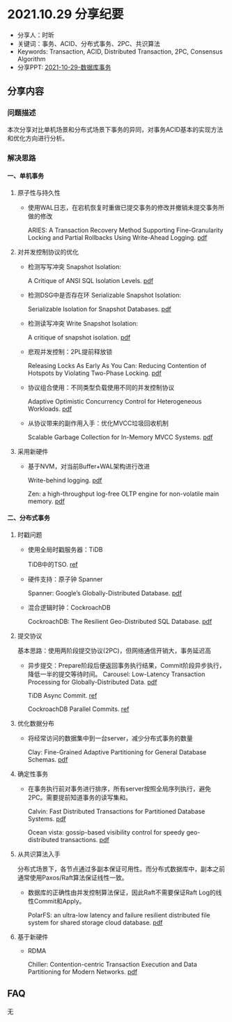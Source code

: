 # 2021.10.29 分享纪要

- 分享人：时昕
- 关键词：事务、ACID、分布式事务、2PC、共识算法
- Keywords: Transaction, ACID, Distributed Transaction, 2PC, Consensus Algorithm
- 分享PPT: [2021-10-29-数据库事务](./slides/2021-10-29-数据库事务.pdf)

## 分享内容

### 问题描述

本次分享对比单机场景和分布式场景下事务的异同，对事务ACID基本的实现方法和优化方向进行分析。

### 解决思路

#### 一、单机事务

1. 原子性与持久性

   - 使用WAL日志，在宕机恢复时重做已提交事务的修改并撤销未提交事务所做的修改

     ARIES: A Transaction Recovery Method Supporting Fine-Granularity Locking and Partial Rollbacks Using Write-Ahead Logging. [pdf](https://cs.stanford.edu/people/chrismre/cs345/rl/aries.pdf)

2. 对并发控制协议的优化

   - 检测写写冲突 Snapshot Isolation:

     A Critique of ANSI SQL Isolation Levels. [pdf](http://citeseerx.ist.psu.edu/viewdoc/download?doi=10.1.1.884.4056&rep=rep1&type=pdf)

   - 检测DSG中是否存在环 Serializable Snapshot Isolation:

     Serializable Isolation for Snapshot Databases. [pdf](https://courses.cs.washington.edu/courses/cse444/08au/544M/READING-LIST/fekete-sigmod2008.pdf)

   - 检测读写冲突 Write Snapshot Isolation:

      A critique of snapshot isolation. [pdf](https://dl.acm.org/doi/10.1145/2168836.2168853)

   - 悲观并发控制：2PL提前释放锁

     Releasing Locks As Early As You Can: Reducing Contention of Hotspots by Violating Two-Phase Locking. [pdf](https://dl.acm.org/doi/10.1145/3448016.3457294)

   - 协议组合使用：不同类型负载使用不同的并发控制协议

     Adaptive Optimistic Concurrency Control for Heterogeneous Workloads. [pdf](http://www.vldb.org/pvldb/vol12/p584-guo.pdf)

   - 从协议带来的副作用入手：优化MVCC垃圾回收机制

     Scalable Garbage Collection for In-Memory MVCC Systems. [pdf](http://www.vldb.org/pvldb/vol13/p128-bottcher.pdf)

3. 采用新硬件

   - 基于NVM，对当前Buffer+WAL架构进行改进

     Write-behind logging. [pdf](https://www.vldb.org/pvldb/vol10/p337-arulraj.pdf)

     Zen: a high-throughput log-free OLTP engine for non-volatile main memory. [pdf](http://vldb.org/pvldb/vol14/p835-liu.pdf)

#### 二、分布式事务

1. 时戳问题

   - 使用全局时戳服务器：TiDB

     TiDB中的TSO. [ref](https://zhuanlan.zhihu.com/p/57618254)

   - 硬件支持：原子钟 Spanner

     Spanner: Google’s Globally-Distributed Database. [pdf](https://static.googleusercontent.com/media/research.google.com/zh-CN//archive/spanner-osdi2012.pdf)

   - 混合逻辑时钟：CockroachDB

     CockroachDB: The Resilient Geo-Distributed SQL Database. [pdf](https://dl.acm.org/doi/10.1145/3318464.3386134)

2. 提交协议

   基本思路：使用两阶段提交协议(2PC)，但网络通信开销大，事务延迟高

   - 异步提交：Prepare阶段后便返回事务执行结果，Commit阶段异步执行，降低一半的提交等待时间。
     Carousel: Low-Latency Transaction Processing for Globally-Distributed Data. [pdf](https://www.cs.cornell.edu/~hongbo/files/carousel-sigmod-2018.pdf)

     TiDB Async Commit. [ref](https://pingcap.com/zh/blog/async-commit-principle)

     CockroachDB Parallel Commits. [ref](https://www.cockroachlabs.com/docs/v21.1/architecture/transaction-layer.html#parallel-commits)

3. 优化数据分布

   - 将经常访问的数据集中到一台server，减少分布式事务的数量

     Clay: Fine-Grained Adaptive Partitioning for General Database Schemas. [pdf](http://people.csail.mit.edu/rytaft/clay.pdf)

4. 确定性事务

   - 在事务执行前对事务进行排序，所有server按照全局序列执行，避免2PC。需要提前知道事务的读写集和。

     Calvin: Fast Distributed Transactions for Partitioned Database Systems. [pdf](http://cs.yale.edu/homes/thomson/publications/calvin-sigmod12.pdf)

     Ocean vista: gossip-based visibility control for speedy geo-distributed transactions. [pdf](http://www.vldb.org/pvldb/vol12/p1471-fan.pdf)

5. 从共识算法入手

   分布式场景下，各节点通过多副本保证可用性。而分布式数据库中，副本之前通常使用Paxos/Raft算法保证线性一致。

   - 数据库的正确性由并发控制算法保证，因此Raft不需要保证Raft Log的线性Commit和Apply。

     PolarFS: an ultra-low latency and failure resilient distributed file system for shared storage cloud database. [pdf](https://www.vldb.org/pvldb/vol11/p1849-cao.pdf)

6. 基于新硬件

   - RDMA

     Chiller: Contention-centric Transaction Execution and Data Partitioning for Modern Networks. [pdf](https://dl.acm.org/doi/10.1145/3318464.3389724)

## FAQ

无

